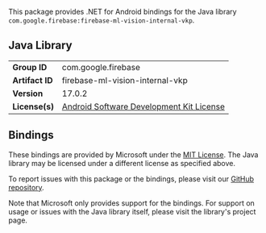 This package provides .NET for Android bindings for the Java library `com.google.firebase:firebase-ml-vision-internal-vkp`.

## Java Library

| | |
|-|-|
| **Group ID** | com.google.firebase |
| **Artifact ID** | firebase-ml-vision-internal-vkp |
| **Version** | 17.0.2 |
| **License(s)** | [Android Software Development Kit License](https://developer.android.com/studio/terms.html) |

## Bindings

These bindings are provided by Microsoft under the [MIT License](https://opensource.org/licenses/MIT). The Java
library may be licensed under a different license as specified above.

To report issues with this package or the bindings, please visit our [GitHub repository](https://aka.ms/android-libraries).

Note that Microsoft only provides support for the bindings. For support on
usage or issues with the Java library itself, please visit the library's project page.
